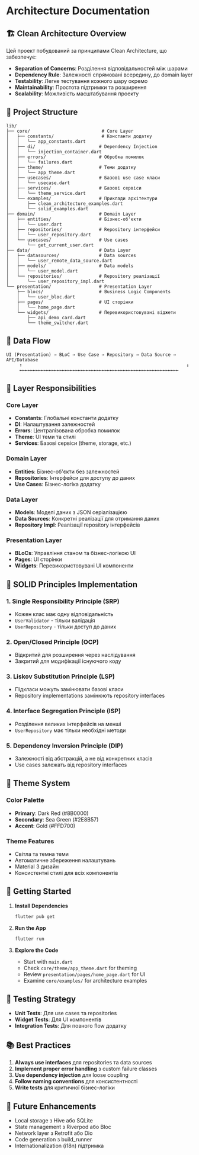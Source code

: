 # Architecture Documentation

## 🏗️ Clean Architecture Overview

Цей проект побудований за принципами Clean Architecture, що забезпечує:

- **Separation of Concerns**: Розділення відповідальностей між шарами
- **Dependency Rule**: Залежності спрямовані всередину, до domain layer
- **Testability**: Легке тестування кожного шару окремо
- **Maintainability**: Простота підтримки та розширення
- **Scalability**: Можливість масштабування проекту

## 📁 Project Structure

```
lib/
├── core/                           # Core Layer
│   ├── constants/                  # Константи додатку
│   │   └── app_constants.dart
│   ├── di/                        # Dependency Injection
│   │   └── injection_container.dart
│   ├── errors/                    # Обробка помилок
│   │   └── failures.dart
│   ├── theme/                     # Теми додатку
│   │   └── app_theme.dart
│   ├── usecases/                  # Базові use case класи
│   │   └── usecase.dart
│   ├── services/                  # Базові сервіси
│   │   └── theme_service.dart
│   └── examples/                  # Приклади архітектури
│       ├── clean_architecture_examples.dart
│       └── solid_examples.dart
├── domain/                        # Domain Layer
│   ├── entities/                  # Бізнес-об'єкти
│   │   └── user.dart
│   ├── repositories/              # Repository інтерфейси
│   │   └── user_repository.dart
│   └── usecases/                  # Use cases
│       └── get_current_user.dart
├── data/                          # Data Layer
│   ├── datasources/               # Data sources
│   │   └── user_remote_data_source.dart
│   ├── models/                    # Data models
│   │   └── user_model.dart
│   └── repositories/              # Repository реалізації
│       └── user_repository_impl.dart
└── presentation/                  # Presentation Layer
    ├── blocs/                     # Business Logic Components
    │   └── user_bloc.dart
    ├── pages/                     # UI сторінки
    │   └── home_page.dart
    └── widgets/                   # Перевикористовувані віджети
        ├── api_demo_card.dart
        └── theme_switcher.dart
```

## 🔄 Data Flow

```
UI (Presentation) → BLoC → Use Case → Repository → Data Source → API/Database
     ↑                                                              ↓
     ←←←←←←←←←←←←←←←←←←←←←←←←←←←←←←←←←←←←←←←←←←←←←←←←←←←←←←←←←←←←
```

## 🎯 Layer Responsibilities

### Core Layer
- **Constants**: Глобальні константи додатку
- **DI**: Налаштування залежностей
- **Errors**: Централізована обробка помилок
- **Theme**: UI теми та стилі
- **Services**: Базові сервіси (theme, storage, etc.)

### Domain Layer
- **Entities**: Бізнес-об'єкти без залежностей
- **Repositories**: Інтерфейси для доступу до даних
- **Use Cases**: Бізнес-логіка додатку

### Data Layer
- **Models**: Моделі даних з JSON серіалізацією
- **Data Sources**: Конкретні реалізації для отримання даних
- **Repository Impl**: Реалізації repository інтерфейсів

### Presentation Layer
- **BLoCs**: Управління станом та бізнес-логікою UI
- **Pages**: UI сторінки
- **Widgets**: Перевикористовувані UI компоненти

## 🔧 SOLID Principles Implementation

### 1. Single Responsibility Principle (SRP)
- Кожен клас має одну відповідальність
- `UserValidator` - тільки валідація
- `UserRepository` - тільки доступ до даних

### 2. Open/Closed Principle (OCP)
- Відкритий для розширення через наслідування
- Закритий для модифікації існуючого коду

### 3. Liskov Substitution Principle (LSP)
- Підкласи можуть замінювати базові класи
- Repository implementations замінюють repository interfaces

### 4. Interface Segregation Principle (ISP)
- Розділення великих інтерфейсів на менші
- `UserRepository` має тільки необхідні методи

### 5. Dependency Inversion Principle (DIP)
- Залежності від абстракцій, а не від конкретних класів
- Use cases залежать від repository interfaces

## 🎨 Theme System

### Color Palette
- **Primary**: Dark Red (#8B0000)
- **Secondary**: Sea Green (#2E8B57)
- **Accent**: Gold (#FFD700)

### Theme Features
- Світла та темна теми
- Автоматичне збереження налаштувань
- Material 3 дизайн
- Консистентні стилі для всіх компонентів

## 🚀 Getting Started

1. **Install Dependencies**
   ```bash
   flutter pub get
   ```

2. **Run the App**
   ```bash
   flutter run
   ```

3. **Explore the Code**
   - Start with `main.dart`
   - Check `core/theme/app_theme.dart` for theming
   - Review `presentation/pages/home_page.dart` for UI
   - Examine `core/examples/` for architecture examples

## 🧪 Testing Strategy

- **Unit Tests**: Для use cases та repositories
- **Widget Tests**: Для UI компонентів
- **Integration Tests**: Для повного flow додатку

## 📚 Best Practices

1. **Always use interfaces** для repositories та data sources
2. **Implement proper error handling** з custom failure classes
3. **Use dependency injection** для loose coupling
4. **Follow naming conventions** для консистентності
5. **Write tests** для критичної бізнес-логіки

## 🔮 Future Enhancements

- Local storage з Hive або SQLite
- State management з Riverpod або Bloc
- Network layer з Retrofit або Dio
- Code generation з build_runner
- Internationalization (i18n) підтримка
